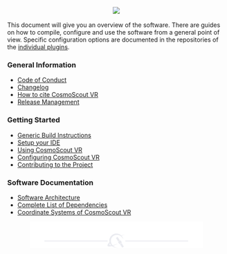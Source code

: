 <p align="center"> 
  <img src ="../resources/logo/large.svg" />
</p>

This document will give you an overview of the software.
There are guides on how to compile, configure and use the software from a general point of view.
Specific configuration options are documented in the repositories of the [individual plugins](../README.md#Plugins-for-CosmoScout-VR).

### General Information
* [Code of Conduct](code_of_conduct.md)
* [Changelog](changelog.md)
* [How to cite CosmoScout VR](citation.md)
* [Release Management](release-management.md)

### Getting Started
* [Generic Build Instructions](install.md)
* [Setup your IDE](ide-setup.md)
* [Using CosmoScout VR](using.md)
* [Configuring CosmoScout VR](configuring.md)
* [Contributing to the Project](contributing.md)

### Software Documentation
* [Software Architecture](architecture.md)
* [Complete List of Dependencies](dependencies.md)
* [Coordinate Systems of CosmoScout VR](coordinate-systems.md)

<p align="center"><img src ="img/hr.svg"/></p>